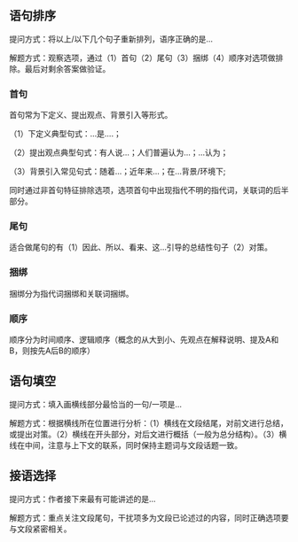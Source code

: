 ## 语句排序
提问方式：将以上/以下几个句子重新排列，语序正确的是...

解题方式：观察选项，通过（1）首句（2）尾句（3）捆绑（4）顺序对选项做排除。最后对剩余答案做验证。

### 首句
首句常为下定义、提出观点、背景引入等形式。

（1）下定义典型句式：...是....；

（2）提出观点典型句式：有人说...；人们普遍认为...；...认为；

（3）背景引入常见句式：随着...；近年来...；在...背景/环境下;

同时通过非首句特征排除选项，选项首句中出现指代不明的指代词，关联词的后半部分。

### 尾句
适合做尾句的有（1）因此、所以、看来、这...引导的总结性句子（2）对策。
### 捆绑
捆绑分为指代词捆绑和关联词捆绑。
### 顺序
顺序分为时间顺序、逻辑顺序（概念的从大到小、先观点在解释说明、提及A和B，则按先A后B的顺序）
## 语句填空
提问方式：填入画横线部分最恰当的一句/一项是...

解题方式：根据横线所在位置进行分析：（1）横线在文段结尾，对前文进行总结，或提出对策。（2）横线在开头部分，对后文进行概括（一般为总分结构）。（3）横线在中间，注意与上下文的联系，同时保持主题词与文段话题一致。
## 接语选择
提问方式：作者接下来最有可能讲述的是...

解题方式：重点关注文段尾句，干扰项多为文段已论述过的内容，同时正确选项要与文段紧密相关。
